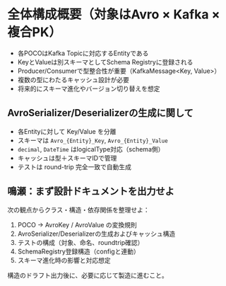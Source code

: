 # 全体構成概要（対象はAvro × Kafka × 複合PK）

- 各POCOはKafka Topicに対応するEntityである
- KeyとValueは別スキーマとしてSchema Registryに登録される
- Producer/Consumerで型整合性が重要（KafkaMessage<Key, Value>）
- 複数の型にわたるキャッシュ設計が必要
- 将来的にスキーマ進化やバージョン切り替えを想定

## AvroSerializer/Deserializerの生成に関して

- 各Entityに対して Key/Value を分離
- スキーマは `Avro_{Entity}_Key`, `Avro_{Entity}_Value`
- `decimal`, `DateTime` はlogicalType対応（schema側）
- キャッシュは型＋スキーマIDで管理
- テストは round-trip 完全一致で自動生成

## 鳴瀬：まず設計ドキュメントを出力せよ

次の観点からクラス・構造・依存関係を整理せよ：

1. POCO → AvroKey / AvroValue の変換規則
2. AvroSerializer/Deserializerの生成およびキャッシュ構造
3. テストの構成（対象、命名、roundtrip確認）
4. SchemaRegistry登録構造（configと連動）
5. スキーマ進化時の影響と対応想定

構造のドラフト出力後に、必要に応じて製造に進むこと。
